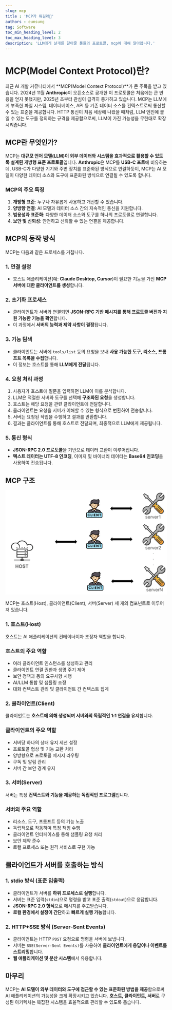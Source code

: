 ```yaml
---
slug: mcp
title : 'MCP가 뭐길래🤔'
authors : eunsung
tag: Software
toc_min_heading_level: 2
toc_max_heading_level: 3
description: 'LLM에게 날개를 달아줄 툴들의 프로토콜, mcp에 대해 알아봅니다.'
---
```


# **MCP(Model Context Protocol)란?**

최근 AI 개발 커뮤니티에서 **MCP(Model Context Protocol)**가 큰 주목을 받고 있습니다. 2024년 11월 **Anthropic**이 오픈소스로 공개한 이 프로토콜은 처음에는 큰 반응을 얻지 못했지만, 2025년 초부터 관심이 급격히 증가하고 있습니다. MCP는 LLM에게 부족한 파일 시스템, 데이터베이스, API 등 기존 데이터 소스를 컨텍스트로써 통신할 수 있는 표준을 제공합니다. HTTP 통신이 처음 세상에 나왔을 때처럼, LLM 엔진에 붙일 수 있는 도구를 정의하는 규격을 제공함으로써, LLM이 가진 가능성을 무한대로 확장시켜줍니다.

## **MCP란 무엇인가?**

MCP는 **대규모 언어 모델(LLM)이 외부 데이터와 시스템을 효과적으로 활용할 수 있도록 설계된 개방형 표준 프로토콜**입니다. **Anthropic**은 MCP를 **USB-C 포트**에 비유하는데, USB-C가 다양한 기기와 주변 장치를 표준화된 방식으로 연결하듯이, MCP는 AI 모델이 다양한 데이터 소스와 도구에 표준화된 방식으로 연결될 수 있도록 합니다.

### **MCP의 주요 특징**

1. **개방형 표준**: 누구나 자유롭게 사용하고 개선할 수 있습니다.
2. **양방향 연결**: AI 모델과 데이터 소스 간의 지속적인 통신을 지원합니다.
3. **범용성과 표준화**: 다양한 데이터 소스와 도구를 하나의 프로토콜로 연결합니다.
4. **보안 및 신뢰성**: 안전하고 신뢰할 수 있는 연결을 제공합니다.


## **MCP의 동작 방식**

MCP는 다음과 같은 프로세스를 거칩니다.

### **1. 연결 설정**

- 호스트 애플리케이션(예: **Claude Desktop, Cursor**)이 필요한 기능을 가진 **MCP 서버에 대한 클라이언트를 생성**합니다.

### **2. 초기화 프로세스**

- 클라이언트가 서버와 연결되면 **JSON-RPC 기반 메시지를 통해 프로토콜 버전과 지원 가능한 기능을 확인**합니다.
- 이 과정에서 **서버의 능력과 제약 사항이 결정**됩니다.

### **3. 기능 탐색**

- 클라이언트는 서버에 `tools/list` 등의 요청을 보내 **사용 가능한 도구, 리소스, 프롬프트 목록을 수집**합니다.
- 이 정보는 호스트를 통해 **LLM에게 전달**됩니다.

### **4. 요청 처리 과정**

1. 사용자가 호스트에 질문을 입력하면 LLM이 이를 분석합니다.
2. LLM은 적절한 서버와 도구를 선택해 **구조화된 요청**을 생성합니다.
3. 호스트는 해당 요청을 관련 클라이언트에 전달합니다.
4. 클라이언트는 요청을 서버가 이해할 수 있는 형식으로 변환하여 전송합니다.
5. 서버는 요청된 작업을 수행하고 결과를 반환합니다.
6. 결과는 클라이언트를 통해 호스트로 전달되며, 최종적으로 LLM에게 제공됩니다.

### **5. 통신 형식**

- **JSON-RPC 2.0 프로토콜**을 기반으로 데이터 교환이 이루어집니다.
- **텍스트 데이터는 UTF-8 인코딩**, 이미지 및 바이너리 데이터는 **Base64 인코딩**을 사용하여 전송됩니다.


## **MCP 구조**

![mcp구조](mcp구조.png)

MCP는 호스트(Host), 클라이언트(Client), 서버(Server) 세 개의 컴포넌트로 이루어져 있습니다.

### **1. 호스트(Host)**

호스트는 AI 애플리케이션의 컨테이너이자 조정자 역할을 합니다.  

### **호스트의 주요 역할**

- 여러 클라이언트 인스턴스를 생성하고 관리  
- 클라이언트 연결 권한과 생명 주기 제어  
- 보안 정책과 동의 요구사항 시행  
- AI/LLM 통합 및 샘플링 조정  
- 대화 컨텍스트 관리 및 클라이언트 간 컨텍스트 집계  

### **2. 클라이언트(Client)**

클라이언트는 **호스트에 의해 생성되며 서버와의 독립적인 1:1 연결을 유지**합니다.

### **클라이언트의 주요 역할**

- 서버당 하나의 상태 유지 세션 설정
- 프로토콜 협상 및 기능 교환 처리
- 양방향으로 프로토콜 메시지 라우팅
- 구독 및 알림 관리
- 서버 간 보안 경계 유지

### **3. 서버(Server)**

서버는 특정 **컨텍스트와 기능을 제공하는 독립적인 프로그램**입니다.

### **서버의 주요 역할**

- 리소스, 도구, 프롬프트 등의 기능 노출
- 독립적으로 작동하며 특정 책임 수행
- 클라이언트 인터페이스를 통해 샘플링 요청 처리
- 보안 제약 준수
- 로컬 프로세스 또는 원격 서비스로 구현 가능



## **클라이언트가 서버를 호출하는 방식**

### **1. stdio 방식 (표준 입출력)**

- 클라이언트가 서버를 **하위 프로세스로 실행**합니다.
- 서버는 표준 입력(`stdin`)으로 명령을 받고 표준 출력(`stdout`)으로 응답합니다.
- **JSON-RPC 2.0 형식**으로 메시지를 주고받습니다.
- **로컬 환경에서 설정이 간단**하고 **빠르게 실행 가능**합니다.

### **2. HTTP+SSE 방식 (Server-Sent Events)**

- 클라이언트는 HTTP `POST` 요청으로 명령을 서버에 보냅니다.
- 서버는 `SSE(Server-Sent Events)`를 사용하여 **클라이언트에게 응답이나 이벤트를 스트리밍**합니다.
- **웹 애플리케이션 및 분산 시스템**에서 유용합니다.


## 마무리

MCP는 **AI 모델이 외부 데이터와 도구에 접근할 수 있는 표준화된 방법을 제공**함으로써 AI 애플리케이션의 가능성을 크게 확장시키고 있습니다. **호스트, 클라이언트, 서버**로 구성된 아키텍처는 복잡한 시스템을 효율적으로 관리할 수 있도록 돕습니다.
